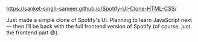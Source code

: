 https://sanket-singh-sameer.github.io/Spotify-UI-Clone-HTML-CSS/

Just made a simple clone of Spotify's UI. Planning to learn JavaScript next — then I’ll be back with the full frontend version of Spotify (of course, just the frontend part 😄).
